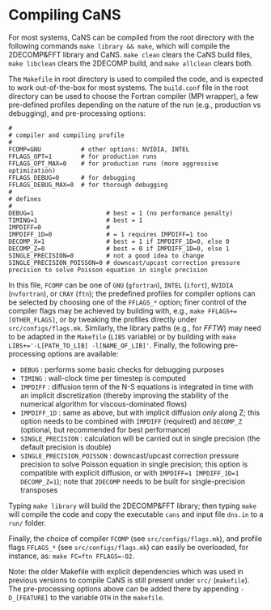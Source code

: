 # Compiling CaNS

For most systems, CaNS can be compiled from the root directory with the following commands `make library && make`, which will compile the 2DECOMP&FFT library and CaNS. `make clean` clears the CaNS build files, `make libclean` clears the 2DECOMP build, and `make allclean` clears both.

The `Makefile` in root directory is used to compiled the code, and is expected to work out-of-the-box for most systems. The `build.conf` file in the root directory can be used to choose the Fortran compiler (MPI wrapper), a few pre-defined profiles depending on the nature of the run (e.g., production vs debugging), and pre-processing options:

```
#
# compiler and compiling profile
#
FCOMP=GNU           # other options: NVIDIA, INTEL
FFLAGS_OPT=1        # for production runs
FFLAGS_OPT_MAX=0    # for production runs (more aggressive optimization)
FFLAGS_DEBUG=0      # for debugging
FFLAGS_DEBUG_MAX=0  # for thorough debugging
#
# defines
#
DEBUG=1                    # best = 1 (no performance penalty)
TIMING=1                   # best = 1
IMPDIFF=0                  #
IMPDIFF_1D=0               # = 1 requires IMPDIFF=1 too
DECOMP_X=1                 # best = 1 if IMPDIFF_1D=0, else 0
DECOMP_Z=0                 # best = 0 if IMPDIFF_1D=0, else 1
SINGLE_PRECISION=0         # not a good idea to change
SINGLE_PRECISION_POISSON=0 # downcast/upcast correction pressure precision to solve Poisson equation in single precision
```

In this file, `FCOMP` can be one of `GNU` (`gfortran`), `INTEL` (`ifort`), `NVIDIA` (`nvfortran`), or `CRAY` (`ftn`); the predefined profiles for compiler options can be selected by choosing one of the `FFLAGS_*` option; finer control of the compiler flags may be achieved by building with, e.g., `make FFLAGS+=[OTHER_FLAGS]`, or by tweaking the profiles directly under `src/configs/flags.mk`. Similarly, the library paths (e.g., for *FFTW*) may need to be adapted in the `Makefile` (`LIBS` variable) or by building with `make LIBS+='-L[PATH_TO_LIB] -l[NAME_OF_LIB]'`. Finally, the following pre-processing options are available:

 * `DEBUG`                    : performs some basic checks for debugging purposes
 * `TIMING`                   : wall-clock time per timestep is computed
 * `IMPDIFF`                  : diffusion term of the N-S equations is integrated in time with an implicit discretization (thereby improving the stability of the numerical algorithm for viscous-dominated flows)
 * `IMPDIFF_1D`               : same as above, but with implicit diffusion *only* along Z; this option needs to be combined with `IMPDIFF` (required) and `DECOMP_Z` (optional, but recommended for best performance)
 * `SINGLE_PRECISION`         : calculation will be carried out in single precision (the default precision is double)
 * `SINGLE_PRECISION_POISSON` : downcast/upcast correction pressure precision to solve Poisson equation in single precision; this option is compatible with explicit diffusion, or with `IMPDIFF=1 IMPDIFF_1D=1 DECOMP_Z=1`); note that `2DECOMP` needs to be built for single-precision transposes

Typing `make library` will build the 2DECOMP&FFT library; then typing `make` will compile the code and copy the executable `cans` and input file `dns.in` to a `run/` folder.

Finally, the choice of compiler `FCOMP` (see `src/configs/flags.mk`), and profile flags `FFLAGS_*` (see `src/configs/flags.mk`) can easily be overloaded, for instance, as: `make FC=ftn FFLAGS=-O2`.

Note: the older Makefile with explicit dependencies which was used in previous versions to compile CaNS is still present under `src/` (`makefile`). The pre-processing options above can be added there by appending `-D_[FEATURE]` to the variable `OTH` in the `makefile`.
